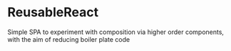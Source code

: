 # ReusableReact
Simple SPA to experiment with composition via higher order components, with the aim of reducing boiler plate code

